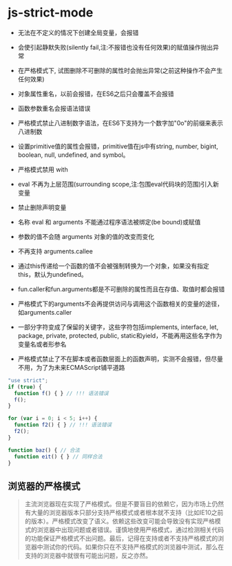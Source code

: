 # js-strict-mode
- 无法在不定义的情况下创建全局变量，会报错
- 会使引起静默失败(silently fail,注:不报错也没有任何效果)的赋值操作抛出异常
- 在严格模式下, 试图删除不可删除的属性时会抛出异常(之前这种操作不会产生任何效果)
- 对象属性重名，以前会报错，在ES6之后只会覆盖不会报错
- 函数参数重名会报语法错误
- 严格模式禁止八进制数字语法，在ES6下支持为一个数字加"0o"的前缀来表示八进制数
- 设置primitive值的属性会报错，primitive值在js中有string, number, bigint, boolean, null, undefined, and symbol。

- 严格模式禁用 with
- eval 不再为上层范围(surrounding scope,注:包围eval代码块的范围)引入新变量
- 禁止删除声明变量

- 名称 eval 和 arguments 不能通过程序语法被绑定(be bound)或赋值
- 参数的值不会随 arguments 对象的值的改变而变化
- 不再支持 arguments.callee

- 通过this传递给一个函数的值不会被强制转换为一个对象，如果没有指定this，默认为undefined。
- fun.caller和fun.arguments都是不可删除的属性而且在存值、取值时都会报错
- 严格模式下的arguments不会再提供访问与调用这个函数相关的变量的途径，如arguments.caller
- 一部分字符变成了保留的关键字，这些字符包括implements, interface, let, package, private, protected, public, static和yield，不能再用这些名字作为变量名或者形参名

- 严格模式禁止了不在脚本或者函数层面上的函数声明，实测不会报错，但尽量不用，为了为未来ECMAScript铺平道路
```js
"use strict";
if (true) {
  function f() { } // !!! 语法错误
  f();
}

for (var i = 0; i < 5; i++) {
  function f2() { } // !!! 语法错误
  f2();
}

function baz() { // 合法
  function eit() { } // 同样合法
}
```

## 浏览器的严格模式
> 主流浏览器现在实现了严格模式。但是不要盲目的依赖它，因为市场上仍然有大量的浏览器版本只部分支持严格模式或者根本就不支持（比如IE10之前的版本）。严格模式改变了语义。依赖这些改变可能会导致没有实现严格模式的浏览器中出现问题或者错误。谨慎地使用严格模式，通过检测相关代码的功能保证严格模式不出问题。最后，记得在支持或者不支持严格模式的浏览器中测试你的代码。如果你只在不支持严格模式的浏览器中测试，那么在支持的浏览器中就很有可能出问题，反之亦然。